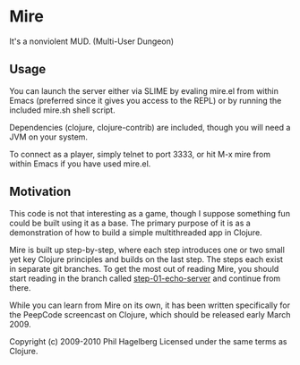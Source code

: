# Mire

It's a nonviolent MUD. (Multi-User Dungeon)

## Usage

You can launch the server either via SLIME by evaling mire.el from
within Emacs (preferred since it gives you access to the REPL) or by
running the included mire.sh shell script.

Dependencies (clojure, clojure-contrib) are included, though you will
need a JVM on your system.

To connect as a player, simply telnet to port 3333, or hit M-x mire
from within Emacs if you have used mire.el.

## Motivation

This code is not that interesting as a game, though I suppose
something fun could be built using it as a base. The primary purpose
of it is as a demonstration of how to build a simple multithreaded app
in Clojure.

Mire is built up step-by-step, where each step introduces one or two
small yet key Clojure principles and builds on the last step. The
steps each exist in separate git branches. To get the most out of
reading Mire, you should start reading in the branch called
[step-01-echo-server](http://github.com/technomancy/mire/tree/01-echo-server)
and continue from there.

While you can learn from Mire on its own, it has been written
specifically for the PeepCode screencast on Clojure, which should be
released early March 2009.

Copyright (c) 2009-2010 Phil Hagelberg
Licensed under the same terms as Clojure.

